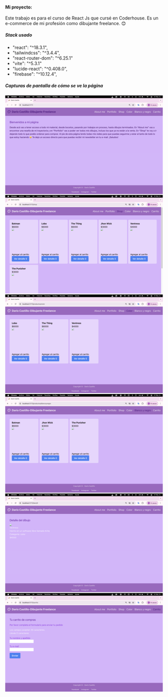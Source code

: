 #### Mi proyecto:

Este trabajo es para el curso de React Js que cursé en Coderhouse. Es un e-commerce de mi profesión como dibujante freelance. 😊

##### Stack usado
* "react": "^18.3.1",
* "tailwindcss": "^3.4.4",
* "react-router-dom": "^6.25.1"
* "vite": "^5.3.1"
* "lucide-react": "^0.408.0",
* "firebase": "^10.12.4",

##### Capturas de pantalla de cómo se ve la página
![home](<Captura de pantalla 2024-07-21 a la(s) 9.18.03 p. m..png>)
![productos](<Captura de pantalla 2024-07-21 a la(s) 9.18.34 p. m..png>)
![categoria color](<Captura de pantalla 2024-07-21 a la(s) 9.18.39 p. m..png>)
![categoria blanco y negro](<Captura de pantalla 2024-07-21 a la(s) 9.18.46 p. m..png>)
![detalle producto](<Captura de pantalla 2024-07-21 a la(s) 9.19.21 p. m..png>)
![formulario](<Captura de pantalla 2024-07-21 a la(s) 9.18.52 p. m..png>)


